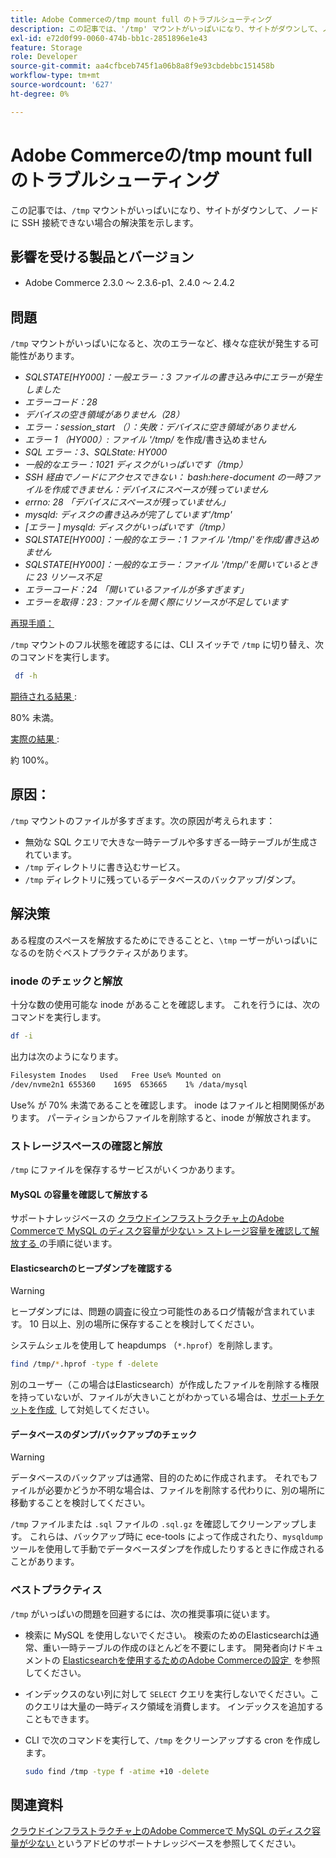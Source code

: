```yaml
---
title: Adobe Commerceの/tmp mount full のトラブルシューティング
description: この記事では、'/tmp' マウントがいっぱいになり、サイトがダウンして、ノードに SSH 接続できない場合の解決策を示します。
exl-id: e72d0f99-0060-474b-bb1c-2851896e1e43
feature: Storage
role: Developer
source-git-commit: aa4cfbceb745f1a06b8a8f9e93cbdebbc151458b
workflow-type: tm+mt
source-wordcount: '627'
ht-degree: 0%

---
```


# Adobe Commerceの/tmp mount full のトラブルシューティング

この記事では、`/tmp` マウントがいっぱいになり、サイトがダウンして、ノードに SSH 接続できない場合の解決策を示します。

## 影響を受ける製品とバージョン

* Adobe Commerce 2.3.0 ～ 2.3.6-p1、2.4.0 ～ 2.4.2

## 問題

`/tmp` マウントがいっぱいになると、次のエラーなど、様々な症状が発生する可能性があります。

* *SQLSTATE[HY000]：一般エラー：3 ファイルの書き込み中にエラーが発生しました*
* *エラーコード：28*
* *デバイスの空き領域がありません（28）*
* *エラー：session_start （）：失敗：デバイスに空き領域がありません*
* *エラー 1 （HY000）: ファイル &#39;/tmp/* を作成/書き込めません
* *SQL エラー：3、SQLState: HY000*
* *一般的なエラー：1021 ディスクがいっぱいです（/tmp）*
* *SSH 経由でノードにアクセスできない：*
  *bash:here-document の一時ファイルを作成できません：デバイスにスペースが残っていません*
* *errno: 28 「デバイスにスペースが残っていません」*
* *mysqld: ディスクの書き込みが完了しています&#39;/tmp&#39;*
* *[エラー ] mysqld: ディスクがいっぱいです（/tmp）*
* *SQLSTATE[HY000]：一般的なエラー：1 ファイル &#39;/tmp/&#39;を作成/書き込めません*
* *SQLSTATE[HY000]：一般的なエラー：ファイル &#39;/tmp/&#39;を開いているときに 23 リソース不足*
* *エラーコード：24 「開いているファイルが多すぎます」*
* *エラーを取得：23 : ファイルを開く際にリソースが不足しています*


<u> 再現手順：</u>

`/tmp` マウントのフル状態を確認するには、CLI スイッチで `/tmp` に切り替え、次のコマンドを実行します。

```bash
 df -h
```

<u> 期待される結果 </u>:

80% 未満。

<u> 実際の結果 </u>:

約 100%。

## 原因：

`/tmp` マウントのファイルが多すぎます。次の原因が考えられます：

* 無効な SQL クエリで大きな一時テーブルや多すぎる一時テーブルが生成されています。
* `/tmp` ディレクトリに書き込むサービス。
* `/tmp` ディレクトリに残っているデータベースのバックアップ/ダンプ。

## 解決策

ある程度のスペースを解放するためにできることと、`\tmp` ーザーがいっぱいになるのを防ぐベストプラクティスがあります。

### inode のチェックと解放

十分な数の使用可能な inode があることを確認します。 これを行うには、次のコマンドを実行します。

```bash
df -i
```

出力は次のようになります。

```bash
Filesystem Inodes   Used   Free Use% Mounted on
/dev/nvme2n1 655360    1695  653665    1% /data/mysql
```

Use% が 70% 未満であることを確認します。 inode はファイルと相関関係があります。 パーティションからファイルを削除すると、inode が解放されます。

### ストレージスペースの確認と解放

`/tmp` にファイルを保存するサービスがいくつかあります。

#### MySQL の容量を確認して解放する

サポートナレッジベースの [&#x200B; クラウドインフラストラクチャ上のAdobe Commerceで MySQL のディスク容量が少ない > ストレージ容量を確認して解放する &#x200B;](https://experienceleague.adobe.com/ja/docs/experience-cloud-kcs/kbarticles/ka-27806#check-and-free-up-storage-space) の手順に従います。

#### Elasticsearchのヒープダンプを確認する

>[!WARNING]
>
>ヒープダンプには、問題の調査に役立つ可能性のあるログ情報が含まれています。 10 日以上、別の場所に保存することを検討してください。

システムシェルを使用して heapdumps （`*.hprof`）を削除します。

```bash
find /tmp/*.hprof -type f -delete
```

別のユーザー（この場合はElasticsearch）が作成したファイルを削除する権限を持っていないが、ファイルが大きいことがわかっている場合は、[&#x200B; サポートチケットを作成 &#x200B;](/help/help-center-guide/help-center/magento-help-center-user-guide.md#submit-ticket) して対処してください。

#### データベースのダンプ/バックアップのチェック

>[!WARNING]
>
>データベースのバックアップは通常、目的のために作成されます。 それでもファイルが必要かどうか不明な場合は、ファイルを削除する代わりに、別の場所に移動することを検討してください。

`/tmp` ファイルまたは `.sql` ファイルの `.sql.gz` を確認してクリーンアップします。 これらは、バックアップ時に ece-tools によって作成されたり、`mysqldump` ツールを使用して手動でデータベースダンプを作成したりするときに作成されることがあります。

### ベストプラクティス

`/tmp` がいっぱいの問題を回避するには、次の推奨事項に従います。

* 検索に MySQL を使用しないでください。 検索のためのElasticsearchは通常、重い一時テーブルの作成のほとんどを不要にします。 開発者向けドキュメントの [Elasticsearchを使用するためのAdobe Commerceの設定 &#x200B;](https://experienceleague.adobe.com/ja/docs/commerce-operations/configuration-guide/search/configure-search-engine) を参照してください。
* インデックスのない列に対して `SELECT` クエリを実行しないでください。このクエリは大量の一時ディスク領域を消費します。 インデックスを追加することもできます。
* CLI で次のコマンドを実行して、`/tmp` をクリーンアップする cron を作成します。

  ```bash
  sudo find /tmp -type f -atime +10 -delete
  ```

## 関連資料

[&#x200B; クラウドインフラストラクチャ上のAdobe Commerceで MySQL のディスク容量が少ない &#x200B;](https://experienceleague.adobe.com/ja/docs/experience-cloud-kcs/kbarticles/ka-27806) というアドビのサポートナレッジベースを参照してください。
